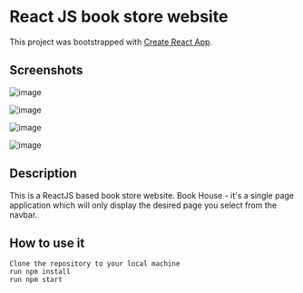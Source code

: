 # React JS book store website

This project was bootstrapped with [Create React App](https://github.com/facebook/create-react-app).

## Screenshots

![image](https://github.com/kysaadatlie/bookhouse-react/assets/94738149/6626d46b-70a7-407d-987d-99796f9d2622)

![image](https://github.com/kysaadatlie/bookhouse-react/assets/94738149/8feed21c-3105-4f53-bc62-7c70c66444a9)

![image](https://github.com/kysaadatlie/bookhouse-react/assets/94738149/81baba1b-297b-4455-8937-27382f2a3489)

![image](https://github.com/kysaadatlie/bookhouse-react/assets/94738149/830a7881-cf01-472d-bb2b-a24bb0d9b973)

## Description
This is a ReactJS based book store website. Book House - it's a single page application which will only display the desired page you select from the navbar. 

## How to use it

    Clone the repository to your local machine
    run npm install
    run npm start
